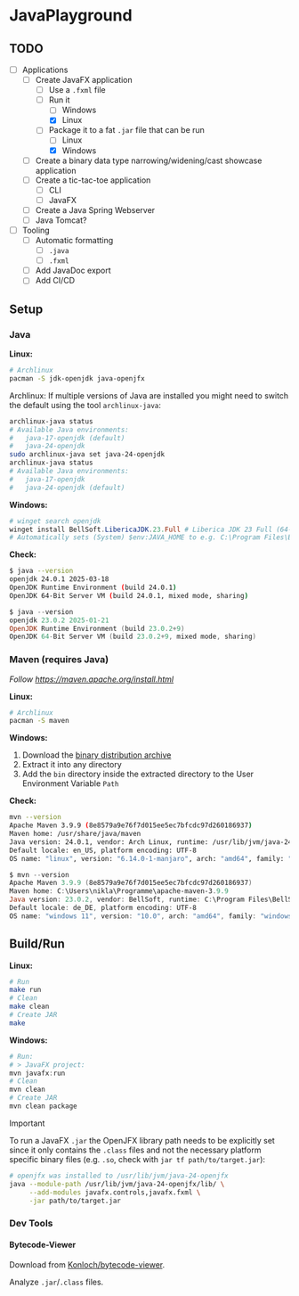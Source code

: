# JavaPlayground

## TODO

- [ ] Applications
  - [ ] Create JavaFX application
    - [ ] Use a `.fxml` file
    - [ ] Run it
      - [ ] Windows
      - [x] Linux
    - [ ] Package it to a fat `.jar` file that can be run
      - [ ] Linux
      - [x] Windows
  - [ ] Create a binary data type narrowing/widening/cast showcase application
  - [ ] Create a tic-tac-toe application
    - [ ] CLI
    - [ ] JavaFX
  - [ ] Create a Java Spring Webserver
  - [ ] Java Tomcat?
- [ ] Tooling
  - [ ] Automatic formatting
    - [ ] `.java`
    - [ ] `.fxml`
  - [ ] Add JavaDoc export
  - [ ] Add CI/CD

## Setup

### Java

**Linux:**

```sh
# Archlinux
pacman -S jdk-openjdk java-openjfx
```

Archlinux: If multiple versions of Java are installed you might need to switch the default using the tool `archlinux-java`:

```sh
archlinux-java status
# Available Java environments:
#   java-17-openjdk (default)
#   java-24-openjdk
sudo archlinux-java set java-24-openjdk
archlinux-java status
# Available Java environments:
#   java-17-openjdk
#   java-24-openjdk (default)
```

**Windows:**

```powershell
# winget search openjdk
winget install BellSoft.LibericaJDK.23.Full # Liberica JDK 23 Full (64-bit)
# Automatically sets (System) $env:JAVA_HOME to e.g. C:\Program Files\BellSoft\LibericaJDK-23-Full\
```

**Check:**

```sh
$ java --version
openjdk 24.0.1 2025-03-18
OpenJDK Runtime Environment (build 24.0.1)
OpenJDK 64-Bit Server VM (build 24.0.1, mixed mode, sharing)
```

```powershell
$ java --version
openjdk 23.0.2 2025-01-21
OpenJDK Runtime Environment (build 23.0.2+9)
OpenJDK 64-Bit Server VM (build 23.0.2+9, mixed mode, sharing)
```

### Maven (requires Java)

*Follow https://maven.apache.org/install.html*

**Linux:**

```sh
# Archlinux
pacman -S maven
```

**Windows:**

1. Download the [binary distribution archive](https://maven.apache.org/download.cgi)
2. Extract it into any directory
3. Add the `bin` directory inside the extracted directory to the User Environment Variable `Path`

**Check:**

```sh
mvn --version
Apache Maven 3.9.9 (8e8579a9e76f7d015ee5ec7bfcdc97d260186937)
Maven home: /usr/share/java/maven
Java version: 24.0.1, vendor: Arch Linux, runtime: /usr/lib/jvm/java-24-openjdk
Default locale: en_US, platform encoding: UTF-8
OS name: "linux", version: "6.14.0-1-manjaro", arch: "amd64", family: "unix"
```

```powershell
$ mvn --version
Apache Maven 3.9.9 (8e8579a9e76f7d015ee5ec7bfcdc97d260186937)
Maven home: C:\Users\nikla\Programme\apache-maven-3.9.9
Java version: 23.0.2, vendor: BellSoft, runtime: C:\Program Files\BellSoft\LibericaJDK-23-Full
Default locale: de_DE, platform encoding: UTF-8
OS name: "windows 11", version: "10.0", arch: "amd64", family: "windows"
```

## Build/Run

**Linux:**

```sh
# Run
make run
# Clean
make clean
# Create JAR
make
```

**Windows:**

```powershell
# Run:
# > JavaFX project:
mvn javafx:run
# Clean
mvn clean
# Create JAR
mvn clean package
```

> [!IMPORTANT]
> To run a JavaFX `.jar` the OpenJFX library path needs to be explicitly set since it only contains the `.class` files and not the necessary platform specific binary files (e.g. `.so`, check with `jar tf path/to/target.jar`):
>
> ```sh
> # openjfx was installed to /usr/lib/jvm/java-24-openjfx
> java --module-path /usr/lib/jvm/java-24-openjfx/lib/ \
>      --add-modules javafx.controls,javafx.fxml \
>      -jar path/to/target.jar
> ```

### Dev Tools

#### Bytecode-Viewer

Download from [Konloch/bytecode-viewer](https://github.com/Konloch/bytecode-viewer/releases).

Analyze `.jar`/`.class` files.
